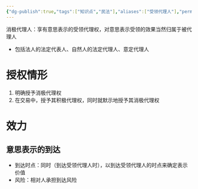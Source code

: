 ```yaml
---
{"dg-publish":true,"tags":["知识点","民法"],"aliases":["受领代理人"],"permalink":"/学习笔记studyup/民法总论/消极代理人/","dgPassFrontmatter":true,"created":"2024-11-17T15:08:21.953+08:00","updated":"2024-11-17T15:17:01.006+08:00"}
---
```


消极代理人：享有意思表示的受领代理权，对意思表示受领的效果当然归属于被代理人
- 包括法人的法定代表人、自然人的法定代理人、意定代理人
# 授权情形
1. 明确授予消极代理权
2. 在交易中，授予其积极代理权，同时就默示地授予其消极代理权
# 效力
## 意思表示的到达
- 到达时点：同时（到达受领代理人时），以到达受领代理人的时点来确定表示价值
- 风险：相对人承担到达风险